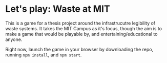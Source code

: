 # Let's play: Waste at MIT

This is a game for a thesis project around the infrastrucutre legibility of waste systems. It takes the MIT Campus as it's focus, though the aim is to make a game that would be playable by, and entertaining/educational to anyone.

Right now, launch the game in your browser by downloading the repo, running `npm install`, and `npm start`. 